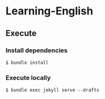 # Learning-English

## Execute

### Install dependencies

```
$ bundle install
```

### Execute locally

```
$ bundle exec jekyll serve --drafts
```
